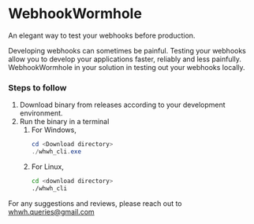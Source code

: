 # WebhookWormhole
An elegant way to test your webhooks before production.

Developing webhooks can sometimes be painful. Testing your webhooks allow you to develop your applications faster, reliably and less painfully.
WebhookWormhole in your solution in testing out your webhooks locally.

### Steps to follow
1. Download binary from releases according to your development environment.
2. Run the binary in a terminal
   1. For Windows,
      ```Powershell
      cd <Download directory>
      ./whwh_cli.exe
      ```
   2. For Linux,
      ```bash
      cd <download directory>
      ./whwh_cli
      ```

For any suggestions and reviews, please reach out to [whwh.queries@gmail.com](mailto:whwh.queries@gmail.com)
